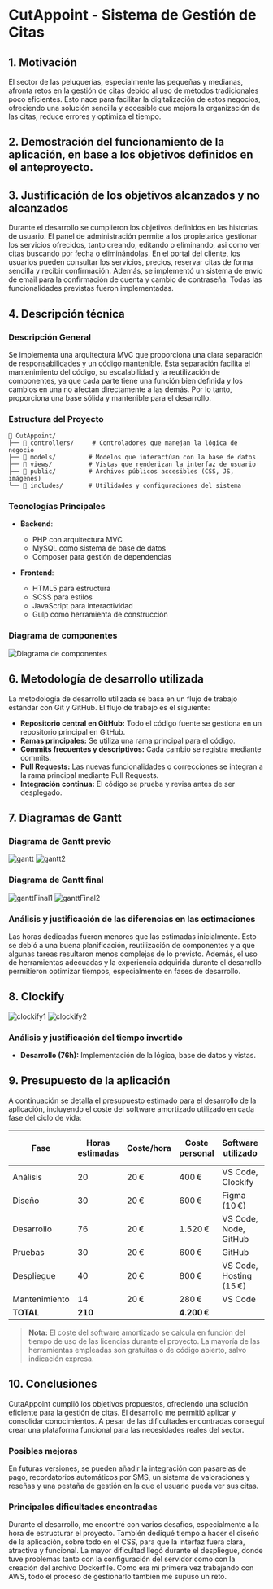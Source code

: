 # CutAppoint - Sistema de Gestión de Citas
## 1. Motivación

El sector de las peluquerías, especialmente las pequeñas y medianas, afronta retos en la gestión de citas debido al uso de métodos tradicionales poco eficientes. Esto nace para facilitar la digitalización de estos negocios, ofreciendo una solución sencilla y accesible que mejora la organización de las citas, reduce errores y optimiza el tiempo.

## 2. Demostración del funcionamiento de la aplicación, en base a los objetivos definidos en el anteproyecto.

## 3. Justificación de los objetivos alcanzados y no alcanzados
Durante el desarrollo se cumplieron los objetivos definidos en las historias de usuario. El panel de administración permite a los propietarios gestionar los servicios ofrecidos, tanto creando, editando o eliminando, asi como ver citas buscando por fecha o eliminándolas. En el portal del cliente, los usuarios pueden consultar los servicios, precios, reservar citas de forma sencilla y recibir confirmación. Además, se implementó un sistema de envío de email para la confirmación de cuenta y cambio de contraseña. Todas las funcionalidades previstas fueron implementadas.

## 4. Descripción técnica
### Descripción General

Se implementa una arquitectura MVC que proporciona una clara separación de responsabilidades y un código mantenible.
Esta separación facilita el mantenimiento del código, su escalabilidad y la reutilización de componentes, ya que cada parte tiene una función bien definida y los cambios en una no afectan directamente a las demás. Por lo tanto, proporciona una base sólida y mantenible para el desarrollo.

### Estructura del Proyecto
```
📁 CutAppoint/
├── 📁 controllers/     # Controladores que manejan la lógica de negocio
├── 📁 models/         # Modelos que interactúan con la base de datos
├── 📁 views/          # Vistas que renderizan la interfaz de usuario
├── 📁 public/         # Archivos públicos accesibles (CSS, JS, imágenes)
└── 📁 includes/       # Utilidades y configuraciones del sistema
```

### Tecnologías Principales

- **Backend**: 
  - PHP con arquitectura MVC
  - MySQL como sistema de base de datos
  - Composer para gestión de dependencias

- **Frontend**:
  - HTML5 para estructura
  - SCSS para estilos
  - JavaScript para interactividad
  - Gulp como herramienta de construcción


### Diagrama de componentes
![Diagrama de componentes](src/img/diagrama.png)

## 6. Metodología de desarrollo utilizada

La metodología de desarrollo utilizada se basa en un flujo de trabajo estándar con Git y GitHub. El flujo de trabajo es el siguiente:

- **Repositorio central en GitHub:** Todo el código fuente se gestiona en un repositorio principal en GitHub.
- **Ramas principales:** Se utiliza una rama principal para el código.
- **Commits frecuentes y descriptivos:** Cada cambio se registra mediante commits.
- **Pull Requests:** Las nuevas funcionalidades o correcciones se integran a la rama principal mediante Pull Requests.
- **Integración continua:** El código se prueba y revisa antes de ser desplegado.

## 7. Diagramas de Gantt
### Diagrama de Gantt previo
![gantt](src/img/gantt.png)
![gantt2](src/img/gantt2.png)

### Diagrama de Gantt final
![ganttFinal1](src/img/ganttFinal1.png)
![ganttFinal2](src/img/ganttFinal2.png)

### Análisis y justificación de las diferencias en las estimaciones

Las horas dedicadas fueron menores que las estimadas inicialmente. Esto se debió a una buena planificación, reutilización de componentes y a que algunas tareas resultaron menos complejas de lo previsto. 
Además, el uso de herramientas adecuadas y la experiencia adquirida durante el desarrollo permitieron optimizar tiempos, especialmente en fases de desarrollo.

## 8. Clockify

![clockify1](src/img/Clockify1.png)
![clockify2](src/img/Clockify2.png)

### Análisis y justificación del tiempo invertido

- **Desarrollo (76h):** Implementación de la lógica, base de datos y vistas.


## 9. Presupuesto de la aplicación

A continuación se detalla el presupuesto estimado para el desarrollo de la aplicación, incluyendo el coste del software amortizado utilizado en cada fase del ciclo de vida:

| Fase           | Horas estimadas | Coste/hora | Coste personal | Software utilizado           | Coste software amortizado | Coste total fase |
|----------------|-----------------|------------|----------------|-----------------------------|---------------------------|------------------|
| Análisis       | 20              | 20 €       | 400 €          | VS Code, Clockify           | 0 €                       | 400 €            |
| Diseño         | 30              | 20 €       | 600 €          | Figma (10 €)     | 10 €                      | 610 €            |
| Desarrollo     | 76              | 20 €       | 1.520 €        | VS Code, Node, GitHub       | 10 €                      | 1.530 €          |
| Pruebas        | 30              | 20 €       | 600 €          | GitHub                      | 0 €                       | 600 €            |
| Despliegue     | 40              | 20 €       | 800 €          | VS Code, Hosting (15 €)     | 5 €                       | 805 €            |
| Mantenimiento  | 14             | 20 €       | 280 €          | VS Code                     | 0 €                       | 280 €            |
| **TOTAL**      | **210**         |            | **4.200 €**    |                             | **25 €**                  | **4.225 €**      |

> **Nota:** El coste del software amortizado se calcula en función del tiempo de uso de las licencias durante el proyecto. La mayoría de las herramientas empleadas son gratuitas o de código abierto, salvo indicación expresa.

## 10. Conclusiones
  CutaAppoint cumplió los objetivos propuestos, ofreciendo una solución eficiente para la gestión de citas. El desarrollo me permitió aplicar y consolidar conocimientos. A pesar de las dificultades encontradas conseguí crear una plataforma funcional para las necesidades reales del sector.
  ### Posibles mejoras
  
  En futuras versiones, se pueden añadir la integración con pasarelas de pago, recordatorios automáticos por SMS, un sistema de valoraciones y reseñas y una pestaña de gestión en la que el usuario pueda ver sus citas.

  ### Principales dificultades encontradas

Durante el desarrollo, me encontré con varios desafíos, especialmente a la hora de estructurar el proyecto. También dediqué tiempo a hacer el diseño de la aplicación, sobre todo en el CSS, para que la interfaz fuera clara, atractiva y funcional.
La mayor dificultad llegó durante el despliegue, donde tuve problemas tanto con la configuración del servidor como con la creación del archivo Dockerfile. Como era mi primera vez trabajando con AWS, todo el proceso de gestionarlo también me supuso un reto.